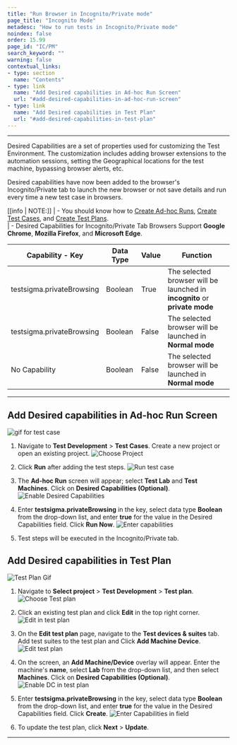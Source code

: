 ```yaml
---
title: "Run Browser in Incognito/Private mode"
page_title: "Incognito Mode"
metadesc: "How to run tests in Incognito/Private mode"
noindex: false
order: 15.99
page_id: "IC/PM"
search_keyword: ""
warning: false
contextual_links:
- type: section
  name: "Contents"
- type: link
  name: "Add Desired capabilities in Ad-hoc Run Screen"
  url: "#add-desired-capabilities-in-ad-hoc-run-screen"
- type: link
  name: "Add Desired capabilities in Test Plan"
  url: "#add-desired-capabilities-in-test-plan"
---
```


---
Desired Capabilities are a set of properties used for customizing the Test Environment. The customization includes adding browser extensions to the automation sessions, setting the Geographical locations for the test machine, bypassing browser alerts, etc.

Desired capabilities have now been added to the browser's Incognito/Private tab to launch the new browser or not save details and run every time a new test case in browsers.

[[info | NOTE:]]
| - You should know how to [Create Ad-hoc Runs](https://testsigma.com/docs/runs/adhoc-runs/), [Create Test Cases](https://testsigma.com/docs/test-cases/manage/add-edit-delete/#creating-a-test-case), and [Create Test Plans](https://testsigma.com/docs/test-management/test-plans/overview/).<br>
| - Desired Capabilities for Incognito/Private Tab Browsers Support **Google Chrome**, **Mozilla Firefox**, and **Microsoft Edge**.

|Capability - Key|Data Type|Value|Function|
|---|---|---|---|
|testsigma.privateBrowsing|Boolean|True|The selected browser will be launched in **incognito** or **private mode**|
|testsigma.privateBrowsing|Boolean|False|The selected browser will be launched in **Normal mode**|
|No Capability|Boolean|False|The selected browser will be launched in **Normal mode**| 

---
## **Add Desired capabilities in Ad-hoc Run Screen**

![gif for test case](https://s3.amazonaws.com/static-docs.testsigma.com/new_images/projects/overview/dcd_ad_testplan.gif)

1. Navigate to **Test Development** > **Test Cases**. Create a new project or open an existing project.
![Choose Project](https://s3.amazonaws.com/static-docs.testsigma.com/new_images/projects/overview/testcase_dc.png)

2. Click **Run** after adding the test steps.
![Run test case](https://s3.amazonaws.com/static-docs.testsigma.com/new_images/projects/overview/run_testcase_dc.png)

3. The **Ad-hoc Run** screen will appear; select **Test Lab** and **Test Machines**. Click on **Desired Capabilities (Optional)**.
![Enable Desired Capabilities](https://s3.amazonaws.com/static-docs.testsigma.com/new_images/projects/overview/ad_hoc_run_e_dc.png)

4. Enter **testsigma.privateBrowsing** in the key, select data type **Boolean** from the drop-down list, and enter **true** for the value in the Desired Capabilities field. Click **Run Now**.
![Enter capabilities](https://s3.amazonaws.com/static-docs.testsigma.com/new_images/projects/overview/capabilities_adhocrun_dc.png)

5. Test steps will be executed in the Incognito/Private tab.

## **Add Desired capabilities in Test Plan**

![Test Plan Gif](https://s3.amazonaws.com/static-docs.testsigma.com/new_images/projects/overview/dcd_ad_testplan.gif)

1. Navigate to **Select project** > **Test Development** > **Test plan**.
![Choose Test plan](https://s3.amazonaws.com/static-docs.testsigma.com/new_images/projects/overview/testplan_dc.png)

2. Click an existing test plan and click **Edit** in the top right corner.
![Edit in test plan](https://s3.amazonaws.com/static-docs.testsigma.com/new_images/projects/overview/testplanedit_dc.png)

3. On the **Edit test plan** page, navigate to the **Test devices & suites** tab. Add test suites to the test plan and Click **Add Machine Device**.
![Edit test plan](https://s3.amazonaws.com/static-docs.testsigma.com/new_images/projects/overview/edittestplan_dc.png)

4.  On the screen, an **Add Machine/Device** overlay will appear. Enter the machine's **name**, select **Lab** from the drop-down list, and then select **Machines**. Click on **Desired Capabilities (Optional)**.
![Enable DC in test plan](https://s3.amazonaws.com/static-docs.testsigma.com/new_images/projects/overview/desired_capabilities_testplan_dc.png)

5. Enter **testsigma.privateBrowsing** in the key, select data type **Boolean** from the drop-down list, and enter **true** for the value in the Desired Capabilities field. Click **Create**.
![Enter Capabilities in field](https://s3.amazonaws.com/static-docs.testsigma.com/new_images/projects/overview/desired_capabilities_field_testplan_dc.png)

6. To update the test plan, click **Next** > **Update**.

---
